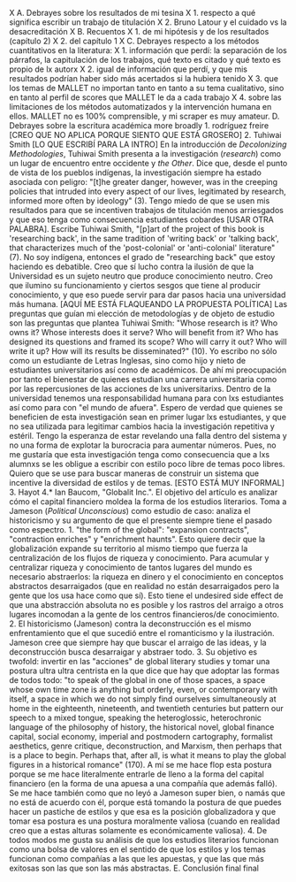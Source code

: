 X A. Debrayes sobre los resultados de mi tesina 
	X 1. respecto a qué significa escribir un trabajo de titulación
	X 2. Bruno Latour y el cuidado vs la desacreditación
X B. Recuentos
	X 1. de mi hipótesis y de los resultados (capítulo 2)
	X 2. del capítulo 1
X C. Debrayes respecto a los métodos cuantitativos en la literatura:
	X 1. información que perdí: la separación de los párrafos, la capitulación de los trabajos, qué texto es citado y qué texto es propio de lx autorx
	X 2. igual de información que perdí, y que mis resultados podrían haber sido más acertados si la hubiera tenido
	X 3. que los temas de MALLET no importan tanto en tanto a su tema cualitativo, sino en tanto al perfil de scores que MALLET le da a cada trabajo
	X 4. sobre las limitaciones de los métodos automatizados y la intervención humana en ellos. MALLET no es 100% comprensible, y mi scraper es muy amateur.
D. Debrayes sobre la escritura académica more broadly
	1. rodríguez freire [CREO QUE NO APLICA PORQUE SIENTO QUE ESTÁ GROSERO]
	2. Tuhiwai Smith [LO QUE ESCRIBÍ PARA LA INTRO]
        En la introducción de _Decolonizing Methodologies_, Tuhiwai Smith presenta a la investigación (_research_) como un lugar de encuentro entre occidente y _the Other_. Dice que, desde el punto de vista de los pueblos indígenas, la investigación siempre ha estado asociada con peligro: "[t]he greater danger, however, was in the creeping policies that intruded into every aspect of our lives, legitimated by research, informed more often by ideology" (3). Tengo miedo de que se usen mis resultados para que se incentiven trabajos de titulación menos arriesgados y que eso tenga como consecuencia estudiantes cobardes [USAR OTRA PALABRA]. Escribe Tuhiwai Smith, "[p]art of the project of this book is 'researching back', in the same tradition of 'writing back' or 'talking back', that characterizes much of the 'post-colonial' or 'anti-colonial' literature" (7). No soy indígena, entonces el grado de "researching back" que estoy haciendo es debatible. Creo que sí lucho contra la ilusión de que la Universidad es un sujeto neutro que produce conocimiento neutro. Creo que ilumino su funcionamiento y ciertos sesgos que tiene al producir conocimiento, y que eso puede servir para dar pasos hacia una universidad más humana. [AQUÍ ME ESTÁ FLAQUEANDO LA PROPUESTA POLÍTICA] Las preguntas que guían mi elección de metodologías y de objeto de estudio son las preguntas que plantea Tuhiwai Smith: "Whose research is it? Who owns it? Whose interests does it serve? Who will benefit from it? Who has designed its questions and framed its scope? Who will carry it out? Who will write it up? How will its results be disseminated?" (10). Yo escribo no sólo como un estudiante de Letras Inglesas, sino como hijo y nieto de estudiantes universitarios así como de académicos. De ahí mi preocupación por tanto el bienestar de quienes estudian una carrera universitaria como por las repercusiones de las acciones de lxs universitarixs. Dentro de la universidad tenemos una responsabilidad humana para con lxs estudiantes así como para con "el mundo de afuera". Espero de verdad que quienes se beneficien de esta investigación sean en primer lugar lxs estudiantes, y que no sea utilizada para legitimar cambios hacia la investigación repetitiva y estéril. Tengo la esperanza de estar revelando una falla dentro del sistema y no una forma de explotar la burocracia para aumentar números. Pues, no me gustaría que esta investigación tenga como consecuencia que a lxs alumnxs se les obligue a escribir con estilo poco libre de temas poco libres. Quiero que se use para buscar maneras de construir un sistema que incentive la diversidad de estilos y de temas. [ESTO ESTÁ MUY INFORMAL]
	3. Hayot
	4.* Ian Baucom, "Globalit Inc.".
        El objetivo del artículo es analizar cómo el capital financiero moldea la forma de los estudios literarios. Toma a Jameson (_Political Unconscious_) como estudio de caso: analiza el historicismo y su argumento de que el presente siempre tiene el pasado como espectro. 
        1. "the form of the global": "expansion contracts", "contraction enriches" y "enrichment haunts". Esto quiere decir que la globalización expande su territorio al mismo tiempo que fuerza la centralización de los flujos de riqueza y conocimiento. Para acumular y centralizar riqueza y conocimiento de tantos lugares del mundo es necesario abstraerlos: la riqueza en dinero y el conocimiento en conceptos abstractos desarraigados (que en realidad no están desarraigados pero la gente que los usa hace como que sí). Esto tiene el undesired side effect de que una abstracción absoluta no es posible y los rastros del arraigo a otros lugares incomodan a la gente de los centros financieros/de conocimiento. 
        2. El historicismo (Jameson) contra la deconstrucción es el mismo enfrentamiento que el que sucedió entre el romanticismo y la ilustración. Jameson cree que siempre hay que buscar el arraigo de las ideas, y la deconstrucción busca desarraigar y abstraer todo.
        3. Su objetivo es twofold: invertir en las "acciones" de global literary studies y tomar una postura ultra ultra centrista en la que dice que hay que adoptar las formas de todos todo: "to speak of the global in one of those spaces, a space whose own time zone is anything but orderly, even, or contemporary with itself, a space in which we do not simply find ourselves simultaneously at home in the eighteenth, nineteenth, and twentieth centuries but pattern our speech to a mixed tongue, speaking the heteroglossic, heterochronic language of the philosophy of history, the historical novel, global finance capital, social economy, imperial and postmodern cartography, formalist aesthetics, genre critique, deconstruction, and Marxism, then perhaps that is a place to begin. Perhaps that, after all, is what it means to play the global figures in a historical romance" (170). A mí se me hace flop esta postura porque se me hace literalmente entrarle de lleno a la forma del capital financiero (en la forma de una apuesa a una compañía que además falló). Se me hace también como que no leyó a Jameson super bien, o namás que no está de acuerdo con él, porque está tomando la postura de que puedes hacer un pastiche de estilos y que esa es la posición globalizadora y que tomar esa postura es una postura moralmente valiosa (cuando en realidad creo que a estas alturas solamente es económicamente valiosa). 
        4. De todos modos me gusta su análisis de que los estudios literarios funcionan como una bolsa de valores en el sentido de que los estilos y los temas funcionan como compañías a las que les apuestas, y que las que más exitosas son las que son las más abstractas.
E. Conclusión final final